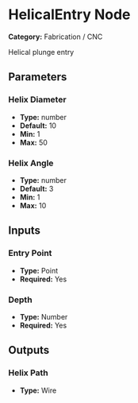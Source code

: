 
# HelicalEntry Node

**Category:** Fabrication / CNC

Helical plunge entry

## Parameters


### Helix Diameter
- **Type:** number
- **Default:** 10
- **Min:** 1
- **Max:** 50



### Helix Angle
- **Type:** number
- **Default:** 3
- **Min:** 1
- **Max:** 10



## Inputs


### Entry Point
- **Type:** Point
- **Required:** Yes



### Depth
- **Type:** Number
- **Required:** Yes



## Outputs


### Helix Path
- **Type:** Wire





